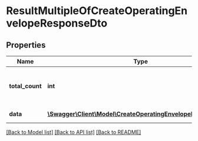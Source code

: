 # ResultMultipleOfCreateOperatingEnvelopeResponseDto

## Properties
Name | Type | Description | Notes
------------ | ------------- | ------------- | -------------
**total_count** | **int** | Gets number of total available records | 
**data** | [**\Swagger\Client\Model\CreateOperatingEnvelopeResponseDto[]**](CreateOperatingEnvelopeResponseDto.md) | Gets the data | [optional] 

[[Back to Model list]](../../README.md#documentation-for-models) [[Back to API list]](../../README.md#documentation-for-api-endpoints) [[Back to README]](../../README.md)

